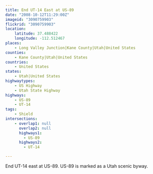 ```yaml
---
title: End UT-14 East at US-89
date: "2008-10-12T11:29:00Z"
imageid: "3090759903"
flickrid: "3090759903"
location:
    latitude: 37.488422
    longitude: -112.512467
places:
    - Long Valley Junction|Kane County|Utah|United States
counties:
    - Kane County|Utah|United States
countries:
    - United States
states:
    - Utah|United States
highwaytypes:
    - US Highway
    - Utah State Highway
highways:
    - US-89
    - UT-14
tags:
    - Shield
intersections:
    - overlap1: null
      overlap2: null
      highways1:
        - US-89
      highways2:
        - UT-14

---
```

End UT-14 east at US-89. US-89 is marked as a Utah scenic byway.